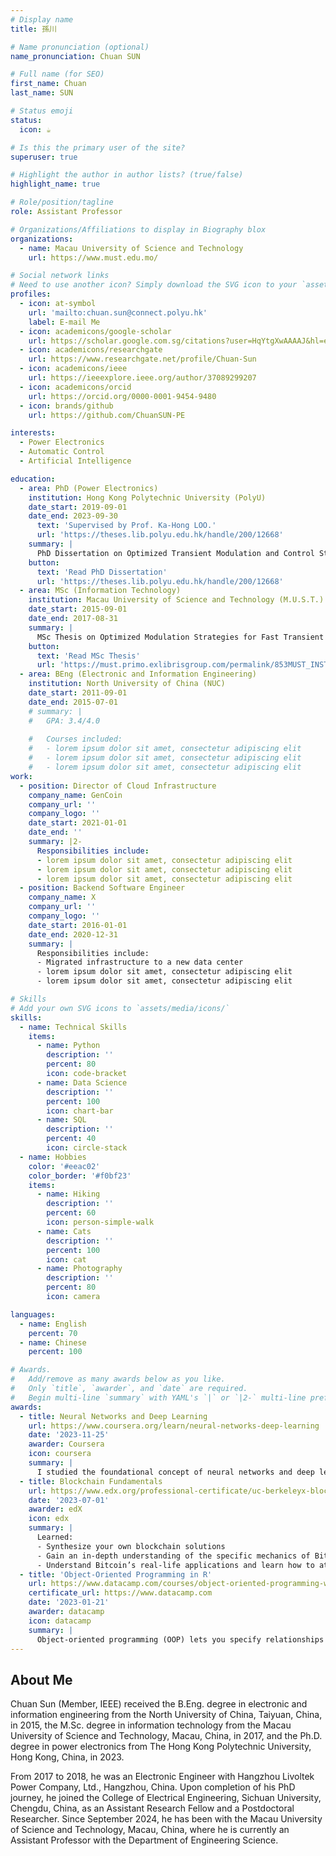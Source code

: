 ```yaml
---
# Display name
title: 孫川

# Name pronunciation (optional)
name_pronunciation: Chuan SUN

# Full name (for SEO)
first_name: Chuan
last_name: SUN

# Status emoji
status:
  icon: ☕️ 

# Is this the primary user of the site?
superuser: true

# Highlight the author in author lists? (true/false)
highlight_name: true

# Role/position/tagline
role: Assistant Professor

# Organizations/Affiliations to display in Biography blox
organizations:
  - name: Macau University of Science and Technology
    url: https://www.must.edu.mo/

# Social network links
# Need to use another icon? Simply download the SVG icon to your `assets/media/icons/` folder.
profiles:
  - icon: at-symbol
    url: 'mailto:chuan.sun@connect.polyu.hk'
    label: E-mail Me
  - icon: academicons/google-scholar
    url: https://scholar.google.com.sg/citations?user=HqYtgXwAAAAJ&hl=en
  - icon: academicons/researchgate
    url: https://www.researchgate.net/profile/Chuan-Sun
  - icon: academicons/ieee
    url: https://ieeexplore.ieee.org/author/37089299207
  - icon: academicons/orcid
    url: https://orcid.org/0000-0001-9454-9480
  - icon: brands/github
    url: https://github.com/ChuanSUN-PE

interests:
  - Power Electronics	
  - Automatic Control
  - Artificial Intelligence

education:
  - area: PhD (Power Electronics)
    institution: Hong Kong Polytechnic University (PolyU)
    date_start: 2019-09-01
    date_end: 2023-09-30
      text: 'Supervised by Prof. Ka-Hong LOO.'
      url: 'https://theses.lib.polyu.edu.hk/handle/200/12668'
    summary: |
      PhD Dissertation on Optimized Transient Modulation and Control Strategies for Bidirectional Dual-Active-Bridge DC-DC Converters.
    button:
      text: 'Read PhD Dissertation'
      url: 'https://theses.lib.polyu.edu.hk/handle/200/12668'
  - area: MSc (Information Technology)
    institution: Macau University of Science and Technology (M.U.S.T.)
    date_start: 2015-09-01
    date_end: 2017-08-31
    summary: |
      MSc Thesis on Optimized Modulation Strategies for Fast Transient Response in Dual-Active-Bridge DC-DC Converter. Supervised by Prof. Xiaodong LI.
    button:
      text: 'Read MSc Thesis'
      url: 'https://must.primo.exlibrisgroup.com/permalink/853MUST_INST/reglfj/alma991003146058205076'
  - area: BEng (Electronic and Information Engineering)
    institution: North University of China (NUC)
    date_start: 2011-09-01
    date_end: 2015-07-01
    # summary: |
    #   GPA: 3.4/4.0
      
    #   Courses included:
    #   - lorem ipsum dolor sit amet, consectetur adipiscing elit
    #   - lorem ipsum dolor sit amet, consectetur adipiscing elit
    #   - lorem ipsum dolor sit amet, consectetur adipiscing elit
work:
  - position: Director of Cloud Infrastructure
    company_name: GenCoin
    company_url: ''
    company_logo: ''
    date_start: 2021-01-01
    date_end: ''
    summary: |2-
      Responsibilities include:
      - lorem ipsum dolor sit amet, consectetur adipiscing elit
      - lorem ipsum dolor sit amet, consectetur adipiscing elit
      - lorem ipsum dolor sit amet, consectetur adipiscing elit
  - position: Backend Software Engineer
    company_name: X
    company_url: ''
    company_logo: ''
    date_start: 2016-01-01
    date_end: 2020-12-31
    summary: |
      Responsibilities include:
      - Migrated infrastructure to a new data center
      - lorem ipsum dolor sit amet, consectetur adipiscing elit
      - lorem ipsum dolor sit amet, consectetur adipiscing elit

# Skills
# Add your own SVG icons to `assets/media/icons/`
skills:
  - name: Technical Skills
    items:
      - name: Python
        description: ''
        percent: 80
        icon: code-bracket
      - name: Data Science
        description: ''
        percent: 100
        icon: chart-bar
      - name: SQL
        description: ''
        percent: 40
        icon: circle-stack
  - name: Hobbies
    color: '#eeac02'
    color_border: '#f0bf23'
    items:
      - name: Hiking
        description: ''
        percent: 60
        icon: person-simple-walk
      - name: Cats
        description: ''
        percent: 100
        icon: cat
      - name: Photography
        description: ''
        percent: 80
        icon: camera

languages:
  - name: English
    percent: 70
  - name: Chinese
    percent: 100

# Awards.
#   Add/remove as many awards below as you like.
#   Only `title`, `awarder`, and `date` are required.
#   Begin multi-line `summary` with YAML's `|` or `|2-` multi-line prefix and indent 2 spaces below.
awards:
  - title: Neural Networks and Deep Learning
    url: https://www.coursera.org/learn/neural-networks-deep-learning
    date: '2023-11-25'
    awarder: Coursera
    icon: coursera
    summary: |
      I studied the foundational concept of neural networks and deep learning. By the end, I was familiar with the significant technological trends driving the rise of deep learning; build, train, and apply fully connected deep neural networks; implement efficient (vectorized) neural networks; identify key parameters in a neural network’s architecture; and apply deep learning to your own applications.
  - title: Blockchain Fundamentals
    url: https://www.edx.org/professional-certificate/uc-berkeleyx-blockchain-fundamentals
    date: '2023-07-01'
    awarder: edX
    icon: edx
    summary: |
      Learned:
      - Synthesize your own blockchain solutions
      - Gain an in-depth understanding of the specific mechanics of Bitcoin
      - Understand Bitcoin’s real-life applications and learn how to attack and destroy Bitcoin, Ethereum, smart contracts and Dapps, and alternatives to Bitcoin’s Proof-of-Work consensus algorithm
  - title: 'Object-Oriented Programming in R'
    url: https://www.datacamp.com/courses/object-oriented-programming-with-s3-and-r6-in-r
    certificate_url: https://www.datacamp.com
    date: '2023-01-21'
    awarder: datacamp
    icon: datacamp
    summary: |
      Object-oriented programming (OOP) lets you specify relationships between functions and the objects that they can act on, helping you manage complexity in your code. This is an intermediate level course, providing an introduction to OOP, using the S3 and R6 systems. S3 is a great day-to-day R programming tool that simplifies some of the functions that you write. R6 is especially useful for industry-specific analyses, working with web APIs, and building GUIs.
---
```


## About Me

Chuan Sun (Member, IEEE) received the B.Eng. degree in electronic and information engineering from the North University of China, Taiyuan, China, in 2015, the M.Sc. degree in information technology from the Macau University of Science and Technology, Macau, China, in 2017, and the Ph.D. degree in power electronics from The Hong Kong Polytechnic University, Hong Kong, China, in 2023. 

From 2017 to 2018, he was an Electronic Engineer with Hangzhou Livoltek Power Company, Ltd., Hangzhou, China. Upon completion of his PhD journey, he joined the College of Electrical Engineering, Sichuan University, Chengdu, China, as an Assistant Research Fellow and a Postdoctoral Researcher. Since September 2024, he has been with the Macau University of Science and Technology, Macau, China, where he is currently an Assistant Professor with the Department of Engineering Science.